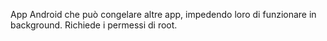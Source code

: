 App Android che può congelare altre app, impedendo loro di funzionare in background. Richiede i permessi di root.